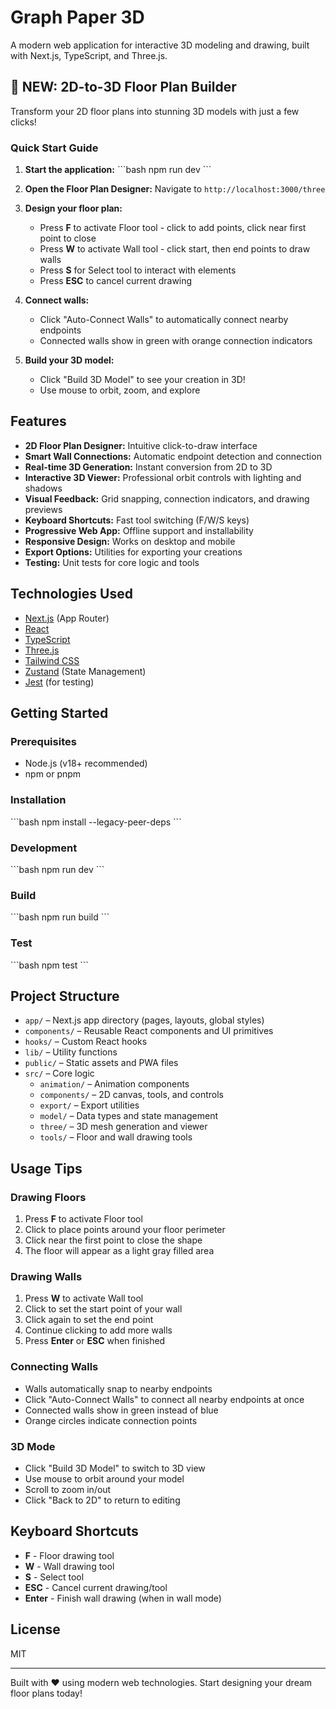 # Graph Paper 3D

A modern web application for interactive 3D modeling and drawing, built with Next.js, TypeScript, and Three.js.

## 🎉 NEW: 2D-to-3D Floor Plan Builder

Transform your 2D floor plans into stunning 3D models with just a few clicks!

### Quick Start Guide

1. **Start the application:**
   \`\`\`bash
   npm run dev
   \`\`\`

2. **Open the Floor Plan Designer:**
   Navigate to `http://localhost:3000/three`

3. **Design your floor plan:**
   - Press **F** to activate Floor tool - click to add points, click near first point to close
   - Press **W** to activate Wall tool - click start, then end points to draw walls
   - Press **S** for Select tool to interact with elements
   - Press **ESC** to cancel current drawing

4. **Connect walls:**
   - Click "Auto-Connect Walls" to automatically connect nearby endpoints
   - Connected walls show in green with orange connection indicators

5. **Build your 3D model:**
   - Click "Build 3D Model" to see your creation in 3D!
   - Use mouse to orbit, zoom, and explore

## Features
- **2D Floor Plan Designer:** Intuitive click-to-draw interface
- **Smart Wall Connections:** Automatic endpoint detection and connection
- **Real-time 3D Generation:** Instant conversion from 2D to 3D
- **Interactive 3D Viewer:** Professional orbit controls with lighting and shadows
- **Visual Feedback:** Grid snapping, connection indicators, and drawing previews
- **Keyboard Shortcuts:** Fast tool switching (F/W/S keys)
- **Progressive Web App:** Offline support and installability
- **Responsive Design:** Works on desktop and mobile
- **Export Options:** Utilities for exporting your creations
- **Testing:** Unit tests for core logic and tools

## Technologies Used
- [Next.js](https://nextjs.org/) (App Router)
- [React](https://react.dev/)
- [TypeScript](https://www.typescriptlang.org/)
- [Three.js](https://threejs.org/)
- [Tailwind CSS](https://tailwindcss.com/)
- [Zustand](https://github.com/pmndrs/zustand) (State Management)
- [Jest](https://jestjs.io/) (for testing)

## Getting Started

### Prerequisites
- Node.js (v18+ recommended)
- npm or pnpm

### Installation
\`\`\`bash
npm install --legacy-peer-deps
\`\`\`

### Development
\`\`\`bash
npm run dev
\`\`\`

### Build
\`\`\`bash
npm run build
\`\`\`

### Test
\`\`\`bash
npm test
\`\`\`

## Project Structure
- `app/` – Next.js app directory (pages, layouts, global styles)
- `components/` – Reusable React components and UI primitives
- `hooks/` – Custom React hooks
- `lib/` – Utility functions
- `public/` – Static assets and PWA files
- `src/` – Core logic
  - `animation/` – Animation components
  - `components/` – 2D canvas, tools, and controls
  - `export/` – Export utilities
  - `model/` – Data types and state management
  - `three/` – 3D mesh generation and viewer
  - `tools/` – Floor and wall drawing tools

## Usage Tips

### Drawing Floors
1. Press **F** to activate Floor tool
2. Click to place points around your floor perimeter
3. Click near the first point to close the shape
4. The floor will appear as a light gray filled area

### Drawing Walls
1. Press **W** to activate Wall tool
2. Click to set the start point of your wall
3. Click again to set the end point
4. Continue clicking to add more walls
5. Press **Enter** or **ESC** when finished

### Connecting Walls
- Walls automatically snap to nearby endpoints
- Click "Auto-Connect Walls" to connect all nearby endpoints at once
- Connected walls show in green instead of blue
- Orange circles indicate connection points

### 3D Mode
- Click "Build 3D Model" to switch to 3D view
- Use mouse to orbit around your model
- Scroll to zoom in/out
- Click "Back to 2D" to return to editing

## Keyboard Shortcuts
- **F** - Floor drawing tool
- **W** - Wall drawing tool  
- **S** - Select tool
- **ESC** - Cancel current drawing/tool
- **Enter** - Finish wall drawing (when in wall mode)

## License
MIT

---

Built with ❤️ using modern web technologies. Start designing your dream floor plans today!
